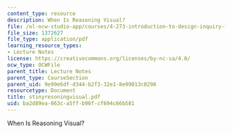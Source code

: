 ```yaml
---
content_type: resource
description: When Is Reasoning Visual?
file: /ol-ocw-studio-app/courses/4-273-introduction-to-design-inquiry-fall-2001/ba2d89ea063ca5ffb96fcf694c66b581_stinyresoningvisual.pdf
file_size: 1372627
file_type: application/pdf
learning_resource_types:
- Lecture Notes
license: https://creativecommons.org/licenses/by-nc-sa/4.0/
ocw_type: OCWFile
parent_title: Lecture Notes
parent_type: CourseSection
parent_uid: 9e99e6df-d344-b2f3-32e1-8e99013c0298
resourcetype: Document
title: stinyresoningvisual.pdf
uid: ba2d89ea-063c-a5ff-b96f-cf694c66b581
---
```

When Is Reasoning Visual?